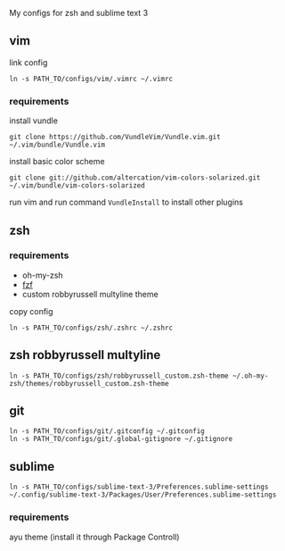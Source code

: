 My configs for zsh and sublime text 3

## vim

link config
```
ln -s PATH_TO/configs/vim/.vimrc ~/.vimrc
```

### requirements

install vundle
```
git clone https://github.com/VundleVim/Vundle.vim.git ~/.vim/bundle/Vundle.vim
```
install basic color scheme
```
git clone git://github.com/altercation/vim-colors-solarized.git ~/.vim/bundle/vim-colors-solarized
```
run vim and run command `VundleInstall` to install other plugins

## zsh

### requirements

* oh-my-zsh
* [fzf](https://github.com/junegunn/fzf#using-git)
* custom robbyrussell multyline theme

copy config
```
ln -s PATH_TO/configs/zsh/.zshrc ~/.zshrc
```

## zsh robbyrussell multyline

```
ln -s PATH_TO/configs/zsh/robbyrussell_custom.zsh-theme ~/.oh-my-zsh/themes/robbyrussell_custom.zsh-theme
```

## git

```
ln -s PATH_TO/configs/git/.gitconfig ~/.gitconfig
ln -s PATH_TO/configs/git/.global-gitignore ~/.gitignore
```

## sublime

```
ln -s PATH_TO/configs/sublime-text-3/Preferences.sublime-settings ~/.config/sublime-text-3/Packages/User/Preferences.sublime-settings
```

### requirements

ayu theme (install it through Package Controll)
